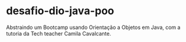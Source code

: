 # desafio-dio-java-poo
 Abstraindo um Bootcamp usando Orientação a Objetos em Java, com a tutoria da Tech teacher Camila Cavalcante.
